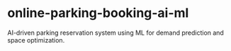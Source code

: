# online-parking-booking-ai-ml
AI-driven parking reservation system using ML for demand prediction and space optimization.
